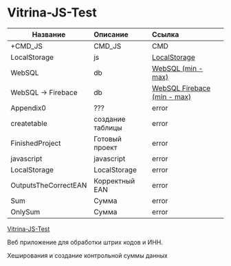 # Vitrina-JS-Test

| Название | Описание | Ссылка |
|----------------|:---------|:----------------|
| +CMD_JS | CMD_JS | CMD |
| LocalStorage | js | [LocalStorage](https://quantum-pizzza.github.io/Vitrina-JS-Test/+Only-HTML-Firebase-JS/index_LocalStorage.html)  |
| WebSQL | db | [WebSQL (min - max)](https://quantum-pizzza.github.io/Vitrina-JS-Test/+SQLite-IndexedDB-WebSQL-Node-JS/WebSQL_index.html) |
| WebSQL -> Firebace | db | [WebSQL Firebace (min - max)](https://quantum-pizzza.github.io/Vitrina-JS-Test/+SQLite-IndexedDB-WebSQL-Node-JS/WebSQL_index.html) |
| Appendix0 | ??? | error |
| createtable | создание таблицы | error |
| FinishedProject | Готовый проект | error |
| javascript | javascript | error |
| LocalStorage | LocalStorage | error |
| OutputsTheCorrectEAN | Корректный EAN | error |
| Sum | Сумма | error |
| OnlySum | Сумма | error |


[Vitrina-JS-Test](https://quantum-pizzza.github.io/Vitrina-JS-Test/)

Веб приложение для обработки штрих кодов и ИНН.

Хеширования и создание контрольной суммы данных 
